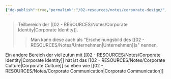 ```yaml
---
{"dg-publish":true,"permalink":"/02-resources/notes/corporate-design/","tags":["GFN/LF08"],"updated":"2024-08-17T23:50:05.000+02:00"}
---
```


> Teilbereich der [[02 - RESOURCES/Notes/Corporate Identity\|Corporate Identity]].
> > Man kann diese auch als "Erscheinungsbild des [[02 - RESOURCES/Notes/Unternehmen\|Unternehmen]]s" nennen.

Ein andere Bereich der viel zutun mit [[02 - RESOURCES/Notes/Corporate Identity\|Corporate Identity]] hat ist das [[02 - RESOURCES/Notes/Corporate Culture\|Corporate Culture]] so eben wie [[02 - RESOURCES/Notes/Corporate Communication\|Corporate Communication]]
